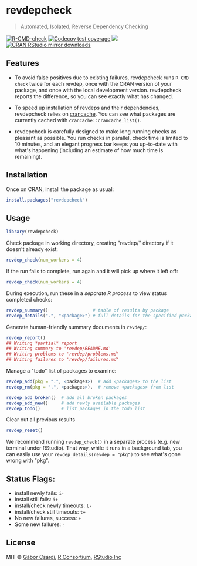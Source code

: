 # revdepcheck

> Automated, Isolated, Reverse Dependency Checking

<!-- badges: start -->
[![R-CMD-check](https://github.com/r-lib/revdepcheck/workflows/R-CMD-check/badge.svg)](https://github.com/r-lib/revdepcheck/actions)
[![Codecov test coverage](https://codecov.io/gh/r-lib/revdepcheck/branch/master/graph/badge.svg)](https://codecov.io/gh/r-lib/revdepcheck?branch=master)
[![](http://www.r-pkg.org/badges/version/revdepcheck)](http://www.r-pkg.org/pkg/revdepcheck)
[![CRAN RStudio mirror downloads](http://cranlogs.r-pkg.org/badges/revdepcheck)](http://www.r-pkg.org/pkg/revdepcheck)
<!-- badges: end -->

## Features

* To avoid false positives due to existing failures, revdepcheck runs 
  `R CMD check` twice for each revdep, once with the CRAN version of your 
  package, and once with the local development version. revdepcheck
  reports the difference, so you can see exactly what has changed.

* To speed up installation of revdeps and their dependencies, revdepcheck 
  relies on [crancache](https://github.com/r-lib/crancache). You can see what 
  packages are currently cached with `crancache::crancache_list()`.
  
* revdepcheck is carefully designed to make long running checks as pleasant
  as possible. You run checks in parallel, check time is limited to 10 minutes,
  and an elegant progress bar keeps you up-to-date with what's happening
  (including an estimate of how much time is remaining).

## Installation

Once on CRAN, install the package as usual:

```r
install.packages("revdepcheck")
```

## Usage

```r
library(revdepcheck)
```

Check package in working directory, creating "revdep/" directory if it doesn't already exist:
```r
revdep_check(num_workers = 4)
```
If the run fails to complete, run again and it will pick up where it left off:
```r
revdep_check(num_workers = 4)
```

During execution, run these in a *separate R process* to view status completed checks:
```r
revdep_summary()                 # table of results by package 
revdep_details(".", "<package>") # full details for the specified package
```
Generate human-friendly summary documents in `revdep/`:
```r
revdep_report()
## Writing *partial* report
## Writing summary to 'revdep/README.md'
## Writing problems to 'revdep/problems.md'
## Writing failures to 'revdep/failures.md'
```

Manage a "todo" list of packages to examine:
```r
revdep_add(pkg = ".", <packages>)  # add <packages> to the list
revdep_rm(pkg = ".", <packages>).  # remove <packages> from list

revdep_add_broken()  # add all broken packages
revdep_add_new()     # add newly available packages
revdep_todo()        # list packages in the todo list
```

Clear out all previous results
```r
revdep_reset()
```

We recommend running `revdep_check()` in a separate process (e.g. new terminal under RStudio). That way, while it runs in a background tab, you can easily use your `revdep_details(revdep = "pkg")` to see what's gone wrong with "pkg".

## Status Flags:

* install newly fails:  `i-`
* install still fails:  `i+`
* install/check newly timeouts: `t-`
* install/check still timeouts: `t+`
* No new failures, success: `+`
* Some new failures: `-`


## License

MIT ©
[Gábor Csárdi](https://github.com/gaborcsardi),
[R Consortium](https://github.com/rconsortium),
[RStudio Inc](https://github.com/rstudio)
